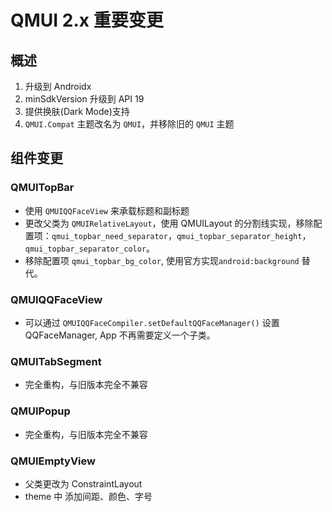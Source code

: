 # QMUI 2.x 重要变更

## 概述

1. 升级到 Androidx
2. minSdkVersion 升级到 API 19
3. 提供换肤(Dark Mode)支持
4. `QMUI.Compat` 主题改名为 `QMUI`，并移除旧的 `QMUI` 主题

## 组件变更

### QMUITopBar

- 使用 `QMUIQQFaceView` 来承载标题和副标题
- 更改父类为 `QMUIRelativeLayout`，使用 QMUILayout 的分割线实现，移除配置项：`qmui_topbar_need_separator`，`qmui_topbar_separator_height`， `qmui_topbar_separator_color`。
- 移除配置项 `qmui_topbar_bg_color`, 使用官方实现`android:background` 替代。

### QMUIQQFaceView

- 可以通过 `QMUIQQFaceCompiler.setDefaultQQFaceManager()` 设置 QQFaceManager, App 不再需要定义一个子类。

### QMUITabSegment

- 完全重构，与旧版本完全不兼容

### QMUIPopup

- 完全重构，与旧版本完全不兼容

### QMUIEmptyView

- 父类更改为 ConstraintLayout
- theme 中 添加间距、颜色、字号

